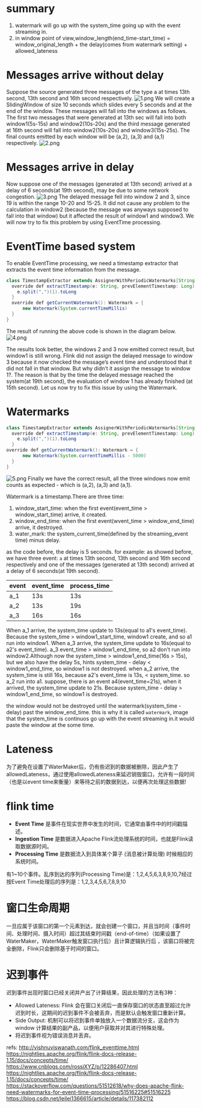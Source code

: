 
# summary
1. watermark will go up with the system_time going up with the event streaming in.
2. in window point of view,window_length(end_time-start_time) = window_original_length +  the delay(comes from watermark setting) + allowed_lateness



# Messages arrive without delay
Suppose the source generated three messages of the type a at times 13th second, 13th second and 16th second respectively. 
![1.png](1.png)
We will create a SlidingWindow of size 10 seconds which slides every 5 seconds and at the end of the window.
These messages will fall into the windows as follows. The first two messages that were generated at 13th sec will fall into both window1(5s-15s) and window2(10s-20s) and the third message generated at 16th second will fall into window2(10s-20s) and window3(15s-25s). The final counts emitted by each window will be (a,2), (a,3) and (a,1) respectively.
![2.png](2.png)

# Messages arrive in delay
Now suppose one of the messages (generated at 13th second) arrived at a delay of 6 seconds(at 19th second), may be due to some network congestion.
![3.png](3.png)
The delayed message fell into window 2 and 3, since 19 is within the range 10-20 and 15-25. It did not cause any problem to the calculation in window2 (because the message was anyways supposed to fall into that window) but it affected the result of window1 and window3. We will now try to fix this problem by using EventTime processing.



# EventTime based system
To enable EventTime processing, we need a timestamp extractor that extracts the event time information from the message. 

```java
class TimestampExtractor extends AssignerWithPeriodicWatermarks[String] with Serializable {
  override def extractTimestamp(e: String, prevElementTimestamp: Long) = {
    e.split(",")(1).toLong 
  }
  override def getCurrentWatermark(): Watermark = { 
      new Watermark(System.currentTimeMillis)
  }
}
```
The result of running the above code is shown in the diagram below.
![4.png](4.png)

The results look better, the windows 2 and 3 now emitted correct result, but window1 is still wrong. Flink did not assign the delayed message to window 3 because it now checked the message’s event time and understood that it did not fall in that window. But why didn’t it assign the message to window 1?. The reason is that by the time the delayed message reached the system(at 19th second), the evaluation of window 1 has already finished (at 15th second). Let us now try to fix this issue by using the Watermark.

# Watermarks
```java
class TimestampExtractor extends AssignerWithPeriodicWatermarks[String] with Serializable {
  override def extractTimestamp(e: String, prevElementTimestamp: Long) = {
    e.split(",")(1).toLong 
  }
override def getCurrentWatermark(): Watermark = { 
      new Watermark(System.currentTimeMillis - 5000)
  }
}
```
![5.png](5.png)
Finally we have the correct result, all the three windows now emit counts as expected - which is (a,2), (a,3) and (a,1).


Watermark is a timestamp.There are three time:
1. window_start_time: when the first event(event_time > window_start_time) arrive, it created.
2. window_end_time: when the first event(wvent_time > window_end_time) arrive, it destroyed.
3. water_mark: the system_current_time(defined by the streaming_event time) minus delay.

as the code before, the delay is 5 seconds. for example:
as showed before, we have three event: `a` at times 13th second, 13th second and 16th second respectively and one of the messages (generated at 13th second) arrived at a delay of 6 seconds(at 19th second).

event|event_time|process_time
--|--|--
a_1|13s|13s
a_2|13s|19s
a_3|16s|16s


When a_1 arrive, the system_time update to 13s(equal to a1's event_time). Because the system_time > window1_start_time, window1 create, and so a1 run into window1.
When a_3 arrive, the system_time update to 16s(equal to a2's event_time). a_3 event_time > window1_end_time, so a2 don't run into window2.Although now the system_time > window1_end_time(16s > 15s), but we also have the delay 5s, hints system_time - delay < window1_end_time, so window1 is not destroyed.
when a_2 arrive, the system_time is still 16s, because a2's event_time is 13s, < system_time. so a_2 run into a1.
suppose, there is an event a4(event_time=21s), when it arrived, the system_time update to 21s. Because system_time - delay > window1_end_time, so window1 is destroyed.

the window would not be destroyed until the watermark(system_time - delay) past the window_end_time. this is why it is called `watermark`, image that the system_time is continuos go up with the event streaming in.it would paste the window at the some time.

# Lateness
为了避免在设置了WaterMaker后，仍有些迟到的数据被删除，因此产生了allowedLateness，通过使用allowedLateness来延迟销毁窗口，允许有一段时间（也是以event time来衡量）来等待之前的数据到达，以便再次处理这些数据!




# flink time
- **Event Time** 是事件在现实世界中发生的时间，它通常由事件中的时间戳描述。
- **Ingestion Time** 是数据进入Apache Flink流处理系统的时间，也就是Flink读取数据源时间。
- **Processing Time** 是数据流入到具体某个算子 (消息被计算处理) 时候相应的系统时间。

有1~10个事件。乱序到达的序列(Processing Time)是：1,2,4,5,6,3,8,9,10,7经过按Event Time处理后的序列是：1,2,3,4,5,6,7,8,9,10

# 窗口生命周期
一旦应属于该窗口的第一个元素到达，就会创建一个窗口，并且当时间（事件时间、处理时间、摄入时间）超过其结束时间戳（end-of-time）（如果设置了WaterMaker，WaterMaker触发窗口执行后）且计算逻辑执行后 ，该窗口将被完全删除，Flink只会删除基于时间的窗口。

# 迟到事件
迟到事件出现时窗口已经关闭并产出了计算结果，因此处理的方法有3种：
- Allowed Lateness: Flink 会在窗口关闭后一直保存窗口的状态直至超过允许迟到时长，这期间的迟到事件不会被丢弃，而是默认会触发窗口重新计算。
- Side Output: 机制可以将迟到事件单独放入一个数据流分支，这会作为 window 计算结果的副产品，以便用户获取并对其进行特殊处理。
- 将迟到事件视为错误消息并丢弃。


refs:
http://vishnuviswanath.com/flink_eventtime.html
https://nightlies.apache.org/flink/flink-docs-release-1.15/docs/concepts/time/
https://www.cnblogs.com/rossiXYZ/p/12286407.html
https://nightlies.apache.org/flink/flink-docs-release-1.15/docs/concepts/time/
https://stackoverflow.com/questions/51512618/why-does-apache-flink-need-watermarks-for-event-time-processing/51516225#51516225
https://blog.csdn.net/leilei1366615/article/details/117382112